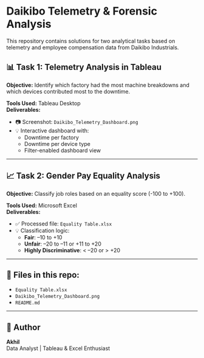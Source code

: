 # Daikibo Telemetry & Forensic Analysis

This repository contains solutions for two analytical tasks based on telemetry and employee compensation data from Daikibo Industrials.

## 📊 Task 1: Telemetry Analysis in Tableau

**Objective:** Identify which factory had the most machine breakdowns and which devices contributed most to the downtime.

**Tools Used:** Tableau Desktop  
**Deliverables:**  
- 📷 Screenshot: `Daikibo_Telemetry_Dashboard.png`  
- 💡 Interactive dashboard with:
  - Downtime per factory
  - Downtime per device type
  - Filter-enabled dashboard view

---

## 📈 Task 2: Gender Pay Equality Analysis

**Objective:** Classify job roles based on an equality score (-100 to +100).

**Tools Used:** Microsoft Excel  
**Deliverables:**
- ✅ Processed file: `Equality Table.xlsx`
- 💡 Classification logic:
  - **Fair**: –10 to +10
  - **Unfair**: –20 to –11 or +11 to +20
  - **Highly Discriminative**: < –20 or > +20

---

## 📁 Files in this repo:
- `Equality Table.xlsx`
- `Daikibo_Telemetry_Dashboard.png`
- `README.md`

---

## 👤 Author
**Akhil**  
Data Analyst | Tableau & Excel Enthusiast

